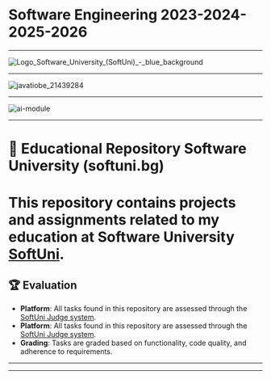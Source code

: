 # Software Engineering  2023-2024-2025-2026
------------------------------------------------------------------------------------------------------------------------------------------------------------------------------------




![Logo_Software_University_(SoftUni)_-_blue_background](https://github.com/svetlanasieber/Software-Engineering--Path-SoftUni/assets/135451084/1e3d3eab-9ad9-480e-8993-e5cd4f6bd17a)




------------------------------------------------------------------------------------------------------------------------------------------------------------------------------------- 





![javatiobe_21439284](https://github.com/user-attachments/assets/0b92a41f-40dc-483a-ba9f-e357d779aa89)




-------------------------------------------------------------------------------------------------------------------------------------------------------------------------------------

![ai-module](https://github.com/user-attachments/assets/13e1326b-1b29-48c2-ae49-535cf3363a25)

-------------------------------------------------------------------------------------------------------------------------------------------------------------------------------------



# 📘 Educational Repository Software University (softuni.bg)




# This repository contains projects and assignments related to my education at Software University [**SoftUni**](https://softuni.bg/).





## 🏆 Evaluation

-  **Platform**: All tasks found in this repository are assessed through the [SoftUni Judge system](https://judge.softuni.org/).
-   **Platform**: All tasks found in this repository are assessed through the [SoftUni Judge system](https://alpha.judge.softuni.org/). 
- **Grading**: Tasks are graded based on functionality, code quality, and adherence to requirements.













-------------------------------------------------------------------------------------------------------------------------------------------------------------------------------------------------------------------------------------------





------------------------------------------------------------------------------------------------------------------------------------------------------------------------------------------------------------------------------------------


